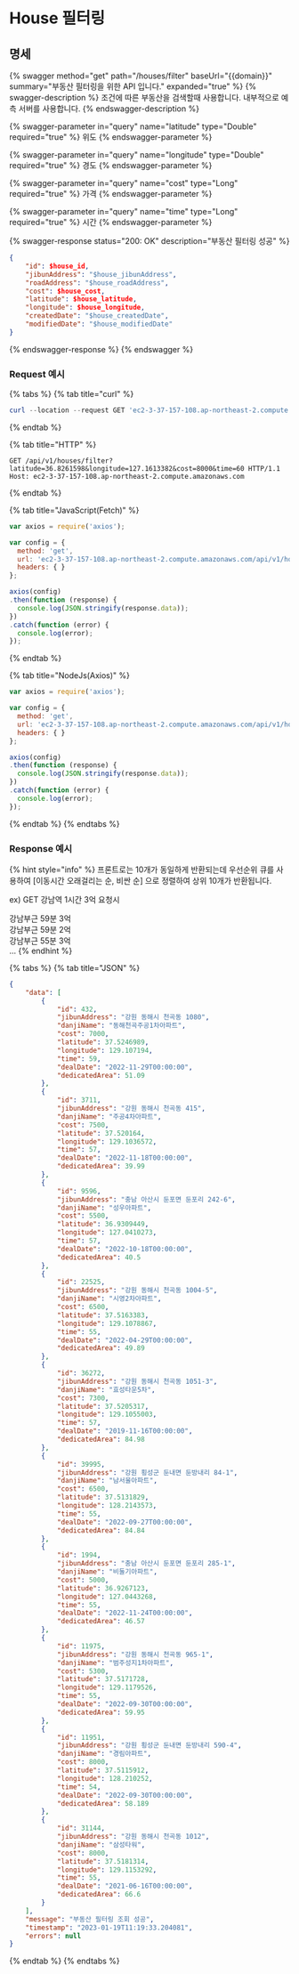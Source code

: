 # House 필터링

## 명세

{% swagger method="get" path="/houses/filter" baseUrl="{{domain}}" summary="부동산 필터링을 위한 API 입니다." expanded="true" %}
{% swagger-description %}
조건에 따른 부동산을 검색할때 사용합니다. 내부적으로 예측 서버를 사용합니다.
{% endswagger-description %}

{% swagger-parameter in="query" name="latitude" type="Double" required="true" %}
위도
{% endswagger-parameter %}

{% swagger-parameter in="query" name="longitude" type="Double" required="true" %}
경도
{% endswagger-parameter %}

{% swagger-parameter in="query" name="cost" type="Long" required="true" %}
가격
{% endswagger-parameter %}

{% swagger-parameter in="query" name="time" type="Long" required="true" %}
시간
{% endswagger-parameter %}

{% swagger-response status="200: OK" description="부동산 필터링 성공" %}
```json
{
    "id": $house_id,
    "jibunAddress": "$house_jibunAddress",
    "roadAddress": "$house_roadAddress",
    "cost": $house_cost,
    "latitude": $house_latitude,
    "longitude": $house_longitude,
    "createdDate": "$house_createdDate",
    "modifiedDate": "$house_modifiedDate"
}
```
{% endswagger-response %}
{% endswagger %}

### Request 예시

{% tabs %}
{% tab title="curl" %}
```powershell
curl --location --request GET 'ec2-3-37-157-108.ap-northeast-2.compute.amazonaws.com/api/v1/houses/filter?latitude=36.8261598&longitude=127.1613382&cost=8000&time=60'
```
{% endtab %}

{% tab title="HTTP" %}
```
GET /api/v1/houses/filter?latitude=36.8261598&longitude=127.1613382&cost=8000&time=60 HTTP/1.1
Host: ec2-3-37-157-108.ap-northeast-2.compute.amazonaws.com
```
{% endtab %}

{% tab title="JavaScript(Fetch)" %}
```javascript
var axios = require('axios');

var config = {
  method: 'get',
  url: 'ec2-3-37-157-108.ap-northeast-2.compute.amazonaws.com/api/v1/houses/filter?latitude=36.8261598&longitude=127.1613382&cost=8000&time=60',
  headers: { }
};

axios(config)
.then(function (response) {
  console.log(JSON.stringify(response.data));
})
.catch(function (error) {
  console.log(error);
});

```
{% endtab %}

{% tab title="NodeJs(Axios)" %}
```javascript
var axios = require('axios');

var config = {
  method: 'get',
  url: 'ec2-3-37-157-108.ap-northeast-2.compute.amazonaws.com/api/v1/houses/filter?latitude=36.8261598&longitude=127.1613382&cost=8000&time=60',
  headers: { }
};

axios(config)
.then(function (response) {
  console.log(JSON.stringify(response.data));
})
.catch(function (error) {
  console.log(error);
});

```
{% endtab %}
{% endtabs %}

### Response 예시

{% hint style="info" %}
프론트로는 10개가 동일하게 반환되는데 우선순위 큐를 사용하여 \[이동시간 오래걸리는 순, 비싼 순] 으로 정렬하여 상위 10개가 반환됩니다.

ex) GET 강남역 1시간 3억 요청시&#x20;

강남부근 59분 3억 \
강남부근 59분 2억 \
강남부근 55분 3억\
...
{% endhint %}

{% tabs %}
{% tab title="JSON" %}
```json
{
    "data": [
        {
            "id": 432,
            "jibunAddress": "강원 동해시 천곡동 1080",
            "danjiName": "동해천곡주공1차아파트",
            "cost": 7000,
            "latitude": 37.5246989,
            "longitude": 129.107194,
            "time": 59,
            "dealDate": "2022-11-29T00:00:00",
            "dedicatedArea": 51.09
        },
        {
            "id": 3711,
            "jibunAddress": "강원 동해시 천곡동 415",
            "danjiName": "주공4차아파트",
            "cost": 7500,
            "latitude": 37.520164,
            "longitude": 129.1036572,
            "time": 57,
            "dealDate": "2022-11-18T00:00:00",
            "dedicatedArea": 39.99
        },
        {
            "id": 9596,
            "jibunAddress": "충남 아산시 둔포면 둔포리 242-6",
            "danjiName": "성우아파트",
            "cost": 5500,
            "latitude": 36.9309449,
            "longitude": 127.0410273,
            "time": 57,
            "dealDate": "2022-10-18T00:00:00",
            "dedicatedArea": 40.5
        },
        {
            "id": 22525,
            "jibunAddress": "강원 동해시 천곡동 1004-5",
            "danjiName": "시영2차아파트",
            "cost": 6500,
            "latitude": 37.5163383,
            "longitude": 129.1078867,
            "time": 55,
            "dealDate": "2022-04-29T00:00:00",
            "dedicatedArea": 49.89
        },
        {
            "id": 36272,
            "jibunAddress": "강원 동해시 천곡동 1051-3",
            "danjiName": "효성타운5차",
            "cost": 7300,
            "latitude": 37.5205317,
            "longitude": 129.1055003,
            "time": 57,
            "dealDate": "2019-11-16T00:00:00",
            "dedicatedArea": 84.98
        },
        {
            "id": 39995,
            "jibunAddress": "강원 횡성군 둔내면 둔방내리 84-1",
            "danjiName": "남서울아파트",
            "cost": 6500,
            "latitude": 37.5131829,
            "longitude": 128.2143573,
            "time": 55,
            "dealDate": "2022-09-27T00:00:00",
            "dedicatedArea": 84.84
        },
        {
            "id": 1994,
            "jibunAddress": "충남 아산시 둔포면 둔포리 285-1",
            "danjiName": "비둘기아파트",
            "cost": 5000,
            "latitude": 36.9267123,
            "longitude": 127.0443268,
            "time": 55,
            "dealDate": "2022-11-24T00:00:00",
            "dedicatedArea": 46.57
        },
        {
            "id": 11975,
            "jibunAddress": "강원 동해시 천곡동 965-1",
            "danjiName": "범주성지1차아파트",
            "cost": 5300,
            "latitude": 37.5171728,
            "longitude": 129.1179526,
            "time": 55,
            "dealDate": "2022-09-30T00:00:00",
            "dedicatedArea": 59.95
        },
        {
            "id": 11951,
            "jibunAddress": "강원 횡성군 둔내면 둔방내리 590-4",
            "danjiName": "경림아파트",
            "cost": 8000,
            "latitude": 37.5115912,
            "longitude": 128.210252,
            "time": 54,
            "dealDate": "2022-09-30T00:00:00",
            "dedicatedArea": 58.189
        },
        {
            "id": 31144,
            "jibunAddress": "강원 동해시 천곡동 1012",
            "danjiName": "삼성타워",
            "cost": 8000,
            "latitude": 37.5181314,
            "longitude": 129.1153292,
            "time": 55,
            "dealDate": "2021-06-16T00:00:00",
            "dedicatedArea": 66.6
        }
    ],
    "message": "부동산 필터링 조회 성공",
    "timestamp": "2023-01-19T11:19:33.204081",
    "errors": null
}
```
{% endtab %}
{% endtabs %}
